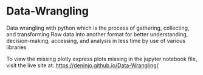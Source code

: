 # Data-Wrangling
Data wrangling with python which is the process of gathering, collecting, and transforming Raw data into another format for better understanding, decision-making, accessing, and analysis in less time by use of various libraries

To view the missing plotly express plots missing in the jupyter notebook file, visit the live site at:  https://deninjo.github.io/Data-Wrangling/

